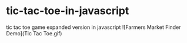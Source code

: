 # tic-tac-toe-in-javascript
tic tac toe game expanded version in javascript
![Farmers Market Finder Demo](Tic Tac Toe.gif)
